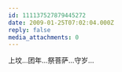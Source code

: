 ```yaml
---
id: 111137527879445272
date: 2009-01-25T07:02:04.000Z
reply: false
media_attachments: 0
---
```


上坟…团年…祭菩萨…守岁…

